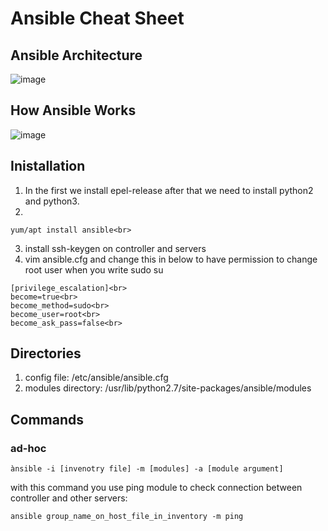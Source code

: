 # Ansible Cheat Sheet
## Ansible Architecture
![image](https://github.com/imansadegh/Ansible/assets/36385769/9fedc4b4-a632-4099-9e2d-3a7d27e12ddc)

## How Ansible Works
![image](https://github.com/imansadegh/Ansible/assets/36385769/31435410-60b0-41e2-b54a-7c0e88fec86a)

## Inistallation
1. In the first we install epel-release after that we need to install python2 and python3.<br>
2. 
```
yum/apt install ansible<br>
```
3. install ssh-keygen on controller and servers<br>
4. vim ansible.cfg and change this in below to have permission to change root user when you write sudo su<br>

```
[privilege_escalation]<br>
become=true<br>
become_method=sudo<br>
become_user=root<br>
become_ask_pass=false<br>
```

## Directories
1. config file: /etc/ansible/ansible.cfg<br>
2. modules directory: /usr/lib/python2.7/site-packages/ansible/modules<br>
 
## Commands
### ad-hoc
```ànsible -i [invenotry file] -m [modules] -a [module argument]```<br>

with this command you use ping module to check connection between controller and other servers:<br>

```
ansible group_name_on_host_file_in_inventory -m ping 
```
